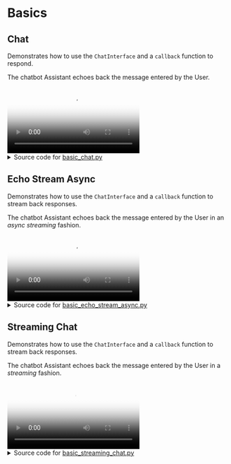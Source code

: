 # Basics

## Chat

Demonstrates how to use the `ChatInterface` and a `callback` function to respond.

The chatbot Assistant echoes back the message entered by the User.

<video controls poster="../assets/thumbnails/basic_chat.png" >
    <source src="../assets/videos/basic_chat.webm" type="video/webm"
    style="max-height: 400px; max-width: 600px;">
    Your browser does not support the video tag.
</video>



<details>

<summary>Source code for <a href='../examples/basics/basic_chat.py' target='_blank'>basic_chat.py</a></summary>

```python
"""
Demonstrates how to use the `ChatInterface` and a `callback` function to respond.

The chatbot Assistant echoes back the message entered by the User.
"""

import panel as pn

pn.extension(design="material")


def callback(contents: str, user: str, instance: pn.widgets.ChatInterface):
    message = f"Echoing {user}: {contents}"
    return message


chat_interface = pn.widgets.ChatInterface(callback=callback)
chat_interface.send(
    "Enter a message in the TextInput below and receive an echo!",
    user="System",
    respond=False,
)
chat_interface.servable()
```
</details>


## Echo Stream Async

Demonstrates how to use the `ChatInterface` and a `callback` function to
stream back responses.

The chatbot Assistant echoes back the message entered by the User in an
*async streaming* fashion.

<video controls poster="../assets/thumbnails/basic_echo_stream_async.png" >
    <source src="../assets/videos/basic_echo_stream_async.webm" type="video/webm"
    style="max-height: 400px; max-width: 600px;">
    Your browser does not support the video tag.
</video>



<details>

<summary>Source code for <a href='../examples/basics/basic_echo_stream_async.py' target='_blank'>basic_echo_stream_async.py</a></summary>

```python
"""
Demonstrates how to use the `ChatInterface` and a `callback` function to
stream back responses.

The chatbot Assistant echoes back the message entered by the User in an
*async streaming* fashion.
"""


from asyncio import sleep

import panel as pn

pn.extension()


async def callback(contents: str, user: str, instance: pn.widgets.ChatInterface):
    await sleep(1)
    message = ""
    for char in "Echoing User: " + contents:
        await sleep(0.05)
        message += char
        yield message


chat_interface = pn.widgets.ChatInterface(callback=callback)
chat_interface.send(
    "Enter a message in the TextInput below and receive an echo!",
    user="System",
    respond=False,
)
chat_interface.servable()
```
</details>


## Streaming Chat

Demonstrates how to use the `ChatInterface` and a `callback` function to stream back
responses.

The chatbot Assistant echoes back the message entered by the User in a *streaming*
fashion.

<video controls poster="../assets/thumbnails/basic_streaming_chat.png" >
    <source src="../assets/videos/basic_streaming_chat.webm" type="video/webm"
    style="max-height: 400px; max-width: 600px;">
    Your browser does not support the video tag.
</video>



<details>

<summary>Source code for <a href='../examples/basics/basic_streaming_chat.py' target='_blank'>basic_streaming_chat.py</a></summary>

```python
"""
Demonstrates how to use the `ChatInterface` and a `callback` function to stream back
responses.

The chatbot Assistant echoes back the message entered by the User in a *streaming*
fashion.
"""


from time import sleep

import panel as pn

pn.extension(design="material")


def callback(contents: str, user: str, instance: pn.widgets.ChatInterface):
    sleep(1)
    message = ""
    for char in f"Echoing {user}: {contents}":
        sleep(0.05)
        message += char
        yield message


chat_interface = pn.widgets.ChatInterface(callback=callback)
chat_interface.send(
    "Enter a message in the TextInput below and receive an echo!",
    user="System",
    respond=False,
)
chat_interface.servable()
```
</details>
